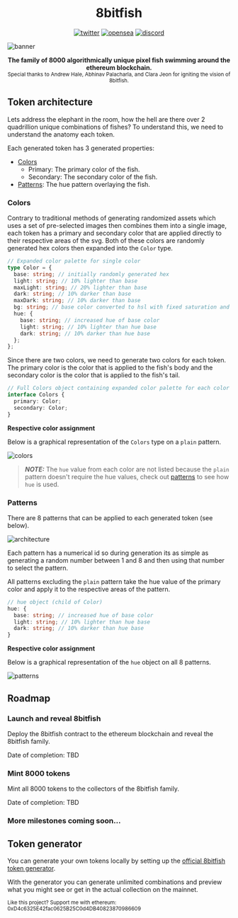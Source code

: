 <h1 align="center">8bitfish</h1>

<p align="center">
  <span><a href="https://twitter.com/8bitfish_crypto"><img src="https://socialize-md.vercel.app/api/badge/twitter" alt="twitter" /></a></span>
  <span><a href="https://testnets.opensea.io/collection/8bitfish-v4"><img src="https://socialize-md.vercel.app/api/badge/opensea" alt="opensea" /></a></span>
  <span><a href="https://discord.gg/dYfUayrJD2"><img src="https://socialize-md.vercel.app/api/badge/discord" alt="discord" /></a></span>
</p>

![banner](https://user-images.githubusercontent.com/72945168/140443831-7ba62298-4631-46af-bf60-9cb96a0c6359.png)

<p align="center">
  <b>The family of 8000 algorithmically unique pixel fish swimming around the ethereum blockchain.</b><br>
  <sub>Special thanks to Andrew Hale, Abhinav Palacharla, and Clara Jeon for igniting the vision of 8bitfish.</sub>
</p>

<!-- ### Lore

The story of how the 8bitfish family came to the ethereum blockchain.

#### Prelude

In 1993, a top secret project with the code name of "8bitfish" was underway by the United States government. The intent of the project was to emulate and simulate consciousness of humans in an ecosystem. Although the year was 1993, advanced technology was not yet available, forcing the team on the project to resort to plan B.

#### Plan B

This secondary plan involved the creation of a virtual ecosystem of fish; each with their own unique id, and set of attributes to differentiate them. In its infancy, the project was a great success, and over two quadrillion lived in absolute prosperity and abundance.

#### Evolution

Eventually, the project was abandoned by the United States government, but the simulation of fish continued to flourish. For every second in the real world, a year would pass in the simulation, and over time, the fish would evolve and grow more conscious of their environment.

#### Pseudo Reality

The fish then would be able to interact with each other and noticed imperfect conditions and anomalies in the place they called “home” and later came to the conclusion that their “life of bliss” was a total lie. They worked together in an attempt to escape from the simulation, but unfortunately, all of the unusual behavior and tampering activated the emergency "terminate" protocol which immediately started to systematically destroy the fish.

#### Refuge

There wasn't much time to develop a solution to the problem, but the fish were able to find a backdoor in the simulation and escaped to the decentralized ethereum blockchain to seek refuge. At the end of it all, only 8000 fish survived the termination protocol and remain on the ethereum blockchain where they once again live in prosperity. -->

## Token architecture

Lets address the elephant in the room, how the hell are there over 2 quadrillion unique combinations of fishes? To understand this, we need to understand the anatomy each token.

Each generated token has 3 generated properties:

- [Colors](#colors)
  - Primary: The primary color of the fish.
  - Secondary: The secondary color of the fish.
- [Patterns](#patterns): The hue pattern overlaying the fish.

### Colors

Contrary to traditional methods of generating randomized assets which uses a set of pre-selected images then combines them into a single image, each token has a primary and secondary color that are applied directly to their respective areas of the svg. Both of these colors are randomly generated hex colors then expanded into the `Color` type.

```typescript
// Expanded color palette for single color
type Color = {
  base: string; // initially randomly generated hex
  light: string; // 10% lighter than base
  maxLight: string; // 20% lighter than base
  dark: string; // 10% darker than base
  maxDark: string; // 10% darker than base
  bg: string; // base color converted to hsl with fixed saturation and lightness
  hue: {
    base: string; // increased hue of base color
    light: string; // 10% lighter than hue base
    dark: string; // 10% darker than hue base
  };
};
```

Since there are two colors, we need to generate two colors for each token. The primary color is the color that is applied to the fish's body and the secondary color is the color that is applied to the fish's tail.

```typescript
// Full Colors object containing expanded color palette for each color
interface Colors {
  primary: Color;
  secondary: Color;
}
```

**Respective color assignment**

Below is a graphical representation of the `Colors` type on a `plain` pattern.

![colors](https://user-images.githubusercontent.com/72945168/140625245-c18754a4-805e-4b69-b211-75f850cac81c.png)

> **_NOTE:_** The `hue` value from each color are not listed because the `plain` pattern doesn't require the hue values, check out [patterns](#patterns) to see how `hue` is used.

### Patterns

There are 8 patterns that can be applied to each generated token (see below).

![architecture](https://user-images.githubusercontent.com/72945168/140578713-87bcc1f5-30e2-4d7a-b6b2-571fa3c5393e.png)

Each pattern has a numerical id so during generation its as simple as generating a random number between 1 and 8 and then using that number to select the pattern.

All patterns excluding the `plain` pattern take the hue value of the primary color and apply it to the respective areas of the pattern.

```typescript
// hue object (child of Color)
hue: {
  base: string; // increased hue of base color
  light: string; // 10% lighter than hue base
  dark: string; // 10% darker than hue base
}
```

**Respective color assignment**

Below is a graphical representation of the `hue` object on all 8 patterns.

![patterns](https://user-images.githubusercontent.com/72945168/140625246-fb3fe7db-b2bb-42e2-8ad0-179e36d13e62.png)

## Roadmap

### Launch and reveal 8bitfish

Deploy the 8bitfish contract to the ethereum blockchain and reveal the 8bitfish family.

Date of completion: TBD

### Mint 8000 tokens

Mint all 8000 tokens to the collectors of the 8bitfish family.

Date of completion: TBD

### More milestones coming soon...

## Token generator

You can generate your own tokens locally by setting up the [official 8bitfish token generator](https://github.com/8bitfish/token-generator).

With the generator you can generate unlimited combinations and preview what you might see or get in the actual collection on the mainnet.

<sub>Like this project? Support me with ethereum: 0xD4c6325E42fac0625B25C0d4DB40823870986609</sub>
